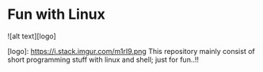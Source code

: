# Fun with Linux

![alt text][logo]

[logo]: https://i.stack.imgur.com/m1rI9.png This repository mainly consist of short programming stuff with linux and shell; just for fun..!!

